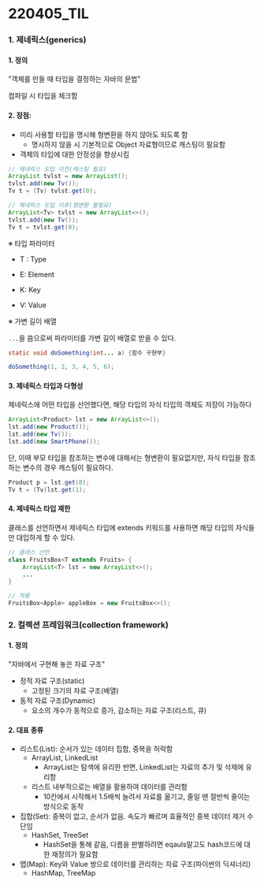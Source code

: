 # 220405_TIL

### 1. 제네릭스(generics)

#### 1. 정의

"객체를 만들 때 타입을 결정하는 자바의 문법"

컴파일 시 타입을 체크함



#### 2. 장점:

- 미리 사용할 타입을 명시해 형변환을 하지 않아도 되도록 함
  - 명시하지 않을 시 기본적으로 Object 자료형이므로 캐스팅이 필요함
- 객체의 타입에 대한 안정성을 향상시킴

```java
// 제네릭스 도입 이전(캐스팅 필요)
ArrayList tvlst = new ArrayList();
tvlst.add(new Tv());
Tv t = (Tv) tvlst.get(0);

// 제네릭스 도입 이후(형변환 불필요)
ArrayList<Tv> tvlst = new ArrayList<>();
tvlst.add(new Tv());
Tv t = tvlst.get(0);
```



※ 타입 파라미터

- T : Type

- E: Element

- K: Key

- V: Value



※ 가변 길이 배열

`...`을 씀으로써 파라미터를 가변 길이 배열로 받을 수 있다.

```java
static void doSomething(int... a) {함수 구현부}

doSomething(1, 2, 3, 4, 5, 6);
```



#### 3. 제네릭스 타입과 다형성

제네릭스에 어떤 타입을 선언했다면, 해당 타입의 자식 타입의 객체도 저장이 가능하다

```java
ArrayList<Product> lst = new ArrayList<>();
lst.add(new Product());
lst.add(new Tv());
lst.add(new SmartPhone());
```

단, 이때 부모 타입을 참조하는 변수에 대해서는 형변환이 필요없지만, 자식 타입을 참조하는 변수의 경우 캐스팅이 필요하다.

```java
Product p = lst.get(0);
Tv t = (Tv)lst.get(1);
```



#### 4. 제네릭스 타입 제한

클래스를 선언하면서 제네릭스 타입에 extends 키워드를 사용하면 해당 타입의 자식들만 대입하게 할 수 있다.

```java
// 클래스 선언
class FruitsBox<T extends Fruits> {
    ArrayList<T> lst = new ArrayList<>();
    ...
}

// 적용
FruitsBox<Apple> appleBox = new FruitsBox<>();
```



### 2. 컬렉션 프레임워크(collection framework)

#### 1. 정의

"자바에서 구현해 놓은 자료 구조"

- 정적 자료 구조(static)
  - 고정된 크기의 자료 구조(배열)
- 동적 자료 구조(Dynamic)
  - 요소의 개수가 동적으로 증가, 감소하는 자료 구조(리스트, 큐)



#### 2. 대표 종류

- 리스트(List): 순서가 있는 데이터 집합, 중복을 허락함
  - ArrayList, LinkedList
    - ArrayList는 탐색에 유리한 반면, LinkedList는 자료의 추가 및 삭제에 유리함
  - 리스트 내부적으로는 배열을 활용하여 데이터를 관리함
    - 10칸에서 시작해서 1.5배씩 늘려서 자료를 옮기고, 줄일 땐 절반씩 줄이는 방식으로 동작
- 집합(Set): 중복이 없고, 순서가 없음. 속도가 빠르며 효율적인 중복 데이터 제거 수단임
  - HashSet, TreeSet
    - HashSet을 통해 같음, 다름을 판별하려면 eqauls말고도 hash코드에 대한 재정의가 필요함
- 맵(Map): Key와 Value 쌍으로 데이터를 관리하는 자료 구조(파이썬의 딕셔너리)
  - HashMap, TreeMap

